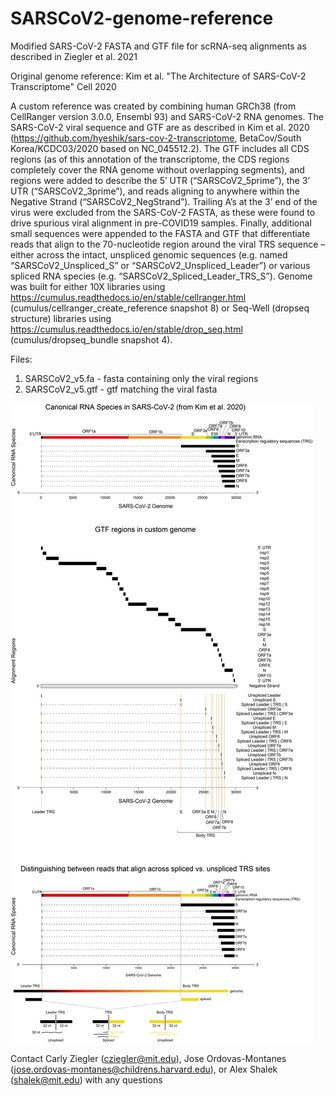 # SARSCoV2-genome-reference

Modified SARS-CoV-2 FASTA and GTF file for scRNA-seq alignments as described in Ziegler et al. 2021

Original genome reference: Kim et al. "The Architecture of SARS-CoV-2 Transcriptome" Cell 2020

A custom reference was created by combining human GRCh38 (from CellRanger version 3.0.0, Ensembl 93) and SARS-CoV-2 RNA genomes. The SARS-CoV-2 viral sequence and GTF are as described in Kim et al. 2020 (https://github.com/hyeshik/sars-cov-2-transcriptome, BetaCov/South Korea/KCDC03/2020 based on NC_045512.2). The GTF includes all CDS regions (as of this annotation of the transcriptome, the CDS regions completely cover the RNA genome without overlapping segments), and regions were added to describe the 5’ UTR (“SARSCoV2_5prime”), the 3’ UTR (“SARSCoV2_3prime”), and reads aligning to anywhere within the Negative Strand (“SARSCoV2_NegStrand”). Trailing A’s at the 3’ end of the virus were excluded from the SARS-CoV-2 FASTA, as these were found to drive spurious viral alignment in pre-COVID19 samples. Finally, additional small sequences were appended to the FASTA and GTF that differentiate reads that align to the 70-nucleotide region around the viral TRS sequence – either across the intact, unspliced genomic sequences (e.g. named “SARSCoV2_Unspliced_S” or “SARSCoV2_Unspliced_Leader”) or various spliced RNA species (e.g. “SARSCoV2_Spliced_Leader_TRS_S”). Genome was built for either 10X libraries using https://cumulus.readthedocs.io/en/stable/cellranger.html (cumulus/cellranger_create_reference snapshot 8) or Seq-Well (dropseq structure) libraries using https://cumulus.readthedocs.io/en/stable/drop_seq.html (cumulus/dropseq_bundle snapshot 4).


Files:

1. SARSCoV2_v5.fa - fasta containing only the viral regions
2. SARSCoV2_v5.gtf - gtf matching the viral fasta


![](https://github.com/ShalekLab/SARSCoV2-genome-reference/blob/main/Github_Genome_SARSCoV2_Schematic.png)


Contact Carly Ziegler (cziegler@mit.edu), Jose Ordovas-Montanes (jose.ordovas-montanes@childrens.harvard.edu), or Alex Shalek (shalek@mit.edu) with any questions
